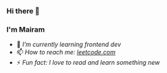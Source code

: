 ### Hi there 👋
### I'm Mairam

- 🌱 _I’m currently learning frontend dev_
- 📫 _How to reach me: [leetcode.com](https://leetcode.com/Mairamka_312/)_
- ⚡ _Fun fact: I love to read and learn something new_

